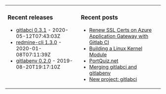 <table><tr><td valign="top">

### Recent releases
<!-- recent_releases starts -->
* [gitlabci 0.3.1](https://github.com/egegunes/gitlabci/releases/tag/0.3.1) - 2020-05-12T07:43:03Z
* [redmine-cli 1.3.0](https://github.com/egegunes/redmine-cli/releases/tag/1.3.0) - 2020-01-08T07:11:39Z
* [gitlabenv 0.2.0](https://github.com/egegunes/gitlabenv/releases/tag/0.2.0) - 2019-08-20T19:17:10Z
<!-- recent_releases ends -->
</td><td valign="top">

### Recent posts
<!-- blog starts -->
* [Renew SSL Certs on Azure Application Gateway with Gitlab CI](https://ege.dev/post/renew-ssl-certs-in-azure-app-gateway-using-gitlabci/)
* [Building a Linux Kernel Module](https://ege.dev/post/building-a-kernel-module/)
* [PortQuiz.net](https://ege.dev/post/portquiz-net/)
* [Merging gitlabci and gitlabenv](https://ege.dev/post/merging-gitlabci-and-gitlabenv/)
* [New project: gitlabci](https://ege.dev/post/new-project-gitlabci/)
<!-- blog ends -->
</td>

</tr></table>

